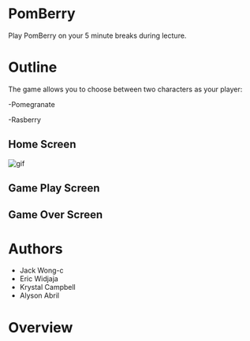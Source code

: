 # PomBerry
Play PomBerry on your 5 minute breaks during lecture. 
# Outline
The game allows you to choose between two characters as your player:

-Pomegranate

-Rasberry

## Home Screen

![gif](https://gph.is/g/E3gyLxY)

## Game Play Screen
## Game Over Screen

# Authors

- Jack Wong-c
- Eric Widjaja
- Krystal Campbell
- Alyson Abril

# Overview
